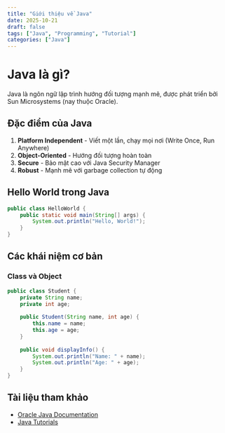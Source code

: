 ```yaml
---
title: "Giới thiệu về Java"
date: 2025-10-21
draft: false
tags: ["Java", "Programming", "Tutorial"]
categories: ["Java"]
---
```


# Java là gì?

Java là ngôn ngữ lập trình hướng đối tượng mạnh mẽ, được phát triển bởi Sun Microsystems (nay thuộc Oracle).

## Đặc điểm của Java

1. **Platform Independent** - Viết một lần, chạy mọi nơi (Write Once, Run Anywhere)
2. **Object-Oriented** - Hướng đối tượng hoàn toàn
3. **Secure** - Bảo mật cao với Java Security Manager
4. **Robust** - Mạnh mẽ với garbage collection tự động

## Hello World trong Java
```java
public class HelloWorld {
    public static void main(String[] args) {
        System.out.println("Hello, World!");
    }
}
```

## Các khái niệm cơ bản

### Class và Object
```java
public class Student {
    private String name;
    private int age;
    
    public Student(String name, int age) {
        this.name = name;
        this.age = age;
    }
    
    public void displayInfo() {
        System.out.println("Name: " + name);
        System.out.println("Age: " + age);
    }
}
```

## Tài liệu tham khảo

- [Oracle Java Documentation](https://docs.oracle.com/en/java/)
- [Java Tutorials](https://docs.oracle.com/javase/tutorial/)